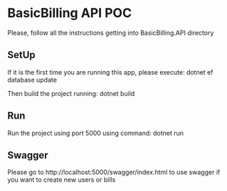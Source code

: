 # BasicBilling API POC

Please, follow all the instructions getting into BasicBilling.API directory

## SetUp
If it is the first time you are running this app, please execute:
    dotnet ef database update

Then build the project running:
    dotnet build

## Run
Run the project using port 5000 using command:
    dotnet run

## Swagger
Please go to http://localhost:5000/swagger/index.html to use swagger if you want to create new users or bills

